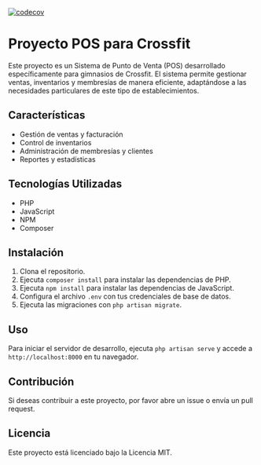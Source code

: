 [![codecov](https://codecov.io/gh/vicbravodelap/cronus-pos/branch/main/graph/badge.svg?token=VQH7OVTRRA)](https://codecov.io/gh/vicbravodelap/cronus-pos)

# Proyecto POS para Crossfit

Este proyecto es un Sistema de Punto de Venta (POS) desarrollado específicamente para gimnasios de Crossfit. El sistema permite gestionar ventas, inventarios y membresías de manera eficiente, adaptándose a las necesidades particulares de este tipo de establecimientos.

## Características

- Gestión de ventas y facturación
- Control de inventarios
- Administración de membresías y clientes
- Reportes y estadísticas

## Tecnologías Utilizadas

- PHP
- JavaScript
- NPM
- Composer

## Instalación

1. Clona el repositorio.
2. Ejecuta `composer install` para instalar las dependencias de PHP.
3. Ejecuta `npm install` para instalar las dependencias de JavaScript.
4. Configura el archivo `.env` con tus credenciales de base de datos.
5. Ejecuta las migraciones con `php artisan migrate`.

## Uso

Para iniciar el servidor de desarrollo, ejecuta `php artisan serve` y accede a `http://localhost:8000` en tu navegador.

## Contribución

Si deseas contribuir a este proyecto, por favor abre un issue o envía un pull request.

## Licencia

Este proyecto está licenciado bajo la Licencia MIT.
